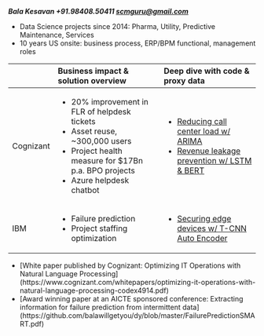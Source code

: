 ***Bala Kesavan +91.98408.50411 scmguru@gmail.com***

<ul><li>Data Science projects since 2014: Pharma, Utility, Predictive Maintenance, Services</li><li>10 years US onsite: business process, ERP/BPM functional, management roles</li></ul>
  
|  |Business impact & solution overview | Deep dive with code & proxy data |
| :------------ | :------------ | :------------ |
| Cognizant | <ul><li> 20% improvement in FLR of helpdesk tickets </li><li> Asset reuse, ~300,000 users </li><li> Project health measure for $17Bn p.a. BPO projects </li><li> Azure helpdesk chatbot </li></ul> | <ul><li> [Reducing call center load w/ ARIMA](https://github.com/balawillgetyou/2021/blob/main/timeSeriesAnalysisRestaurantData.ipynb) </li><li> [Revenue leakage prevention w/ LSTM & BERT](https://github.com/balawillgetyou/2021/blob/main/LSTMGloVeTextClassifier.ipynb) </li></ul> |
| IBM | <ul><li> Failure prediction </li><li> Project staffing optimization </li></ul> | <ul><li> [Securing edge devices w/ T-CNN Auto Encoder](https://github.com/balawillgetyou/2021/blob/main/anomalyDetection20210203.ipynb) </li></ul> |

<ul><li>[White paper published by Cognizant: Optimizing IT Operations with Natural Language Processing](https://www.cognizant.com/whitepapers/optimizing-it-operations-with-natural-language-processing-codex4914.pdf)</li><li>[Award winning paper at an AICTE sponsored conference: Extracting information for failure prediction from intermittent data](https://github.com/balawillgetyou/dy/blob/master/FailurePredictionSMART.pdf)</li></ul>

